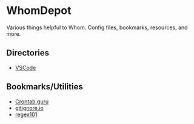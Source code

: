 # WhomDepot
Various things helpful to Whom. Config files, bookmarks, resources, and more.

## Directories

 * [VSCode](https://github.com/itswhom/WhomDepot/tree/main/VSCode)
 
## Bookmarks/Utilities

 * [Crontab.guru](https://crontab.guru/)
 * [gitignore.io](https://gitignore.io/)
 * [regex101](https://regex101.com/)
